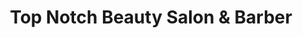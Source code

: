 ---
title: "Top Notch Beauty Salon & Barber"
url: /etobicoke/top-notch-beauty-salon-und-barber/
shop: Kosmetik
---